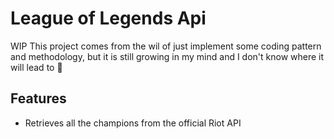 # League of Legends Api
WIP
This project comes from the wil of just implement some coding pattern and methodology, but it is still growing in my mind and I don't know where it will lead to 🚀

## Features
- Retrieves all the champions from the official Riot API
